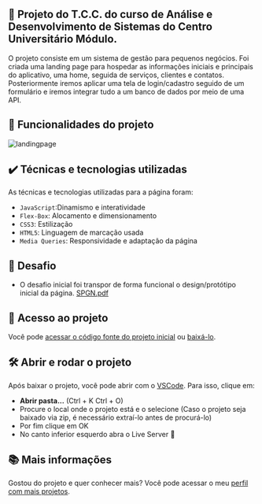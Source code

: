 ##  📝 Projeto do T.C.C. do curso de Análise e Desenvolvimento de Sistemas do Centro Universitário Módulo.
O projeto consiste em um sistema de gestão para pequenos negócios. Foi criada uma landing page para hospedar as informações iniciais e principais do aplicativo, uma home, seguida de serviços, clientes e contatos. Posteriormente iremos aplicar uma tela de login/cadastro seguido de um formulário e iremos integrar tudo a um banco de dados por meio de uma API.

## 🔨 Funcionalidades do projeto

![landingpage](https://github.com/MykeStan/projeto-tcc_landing_page/assets/127412518/95de73c3-abf4-4e57-aac4-192a020f920b)

## ✔️ Técnicas e tecnologias utilizadas

As técnicas e tecnologias utilizadas para a página foram:

- `JavaScript`:Dinamismo e interatividade
- `Flex-Box`: Alocamento e dimensionamento
- `CSS3`: Estilização
- `HTML5`: Linguagem de marcação usada
- `Media Queries`: Responsividade e adaptação da página

## 🎯 Desafio
- O desafio inicial foi transpor de forma funcional o design/protótipo inicial da página.
[SPGN.pdf](https://github.com/MykeStan/projeto-tcc_landing_page/files/13401708/SPGN.pdf)
## 📁 Acesso ao projeto

Você pode [acessar o código fonte do projeto inicial](https://github.com/MykeStan/projeto-tcc_landing_page) ou [baixá-lo](https://github.com/MykeStan/projeto-tcc_landing_page/archive/refs/heads/main.zip).

## 🛠️ Abrir e rodar o projeto

Após baixar o projeto, você pode abrir com o [VSCode](https://code.visualstudio.com/). Para isso, clique em:

- **Abrir pasta...** (Ctrl + K Ctrl + O)
- Procure o local onde o projeto está e o selecione (Caso o projeto seja baixado via zip, é necessário extraí-lo antes de procurá-lo)
- Por fim clique em OK
- No canto inferior esquerdo abra o Live Server 📡

## 📚 Mais informações

Gostou do projeto e quer conhecer mais? Você pode acessar o meu [perfil com mais projetos](https://github.com/MykeStan).
